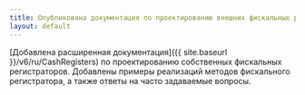 ```yaml
---
title: Опубликована документация по проектированию внешних фискальных регистраторов
layout: default
---
```


[Добавлена расширенная документация]({{ site.baseurl }}/v6/ru/CashRegisters) по проектированию собственных фискальных регистраторов. Добавлены примеры реализаций методов фискального регистратора, а также ответы на часто задаваемые вопросы.
